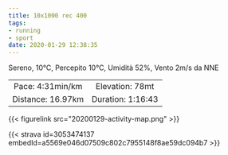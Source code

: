 ```yaml
---
title: 10x1000 rec 400
tags:
- running
- sport
date: 2020-01-29 12:38:35
---
```

Sereno, 10°C, Percepito 10°C, Umidità 52%, Vento 2m/s da NNE

| | |
| :-: | :-: |
| Pace: 4:31min/km | Elevation: 78mt |
| Distance: 16.97km | Duration: 1:16:43 |



{{< figurelink src="20200129-activity-map.png" >}}


{{< strava id=3053474137 embedId=a5569e046d07509c802c7955148f8ae59dc094b7 >}}
